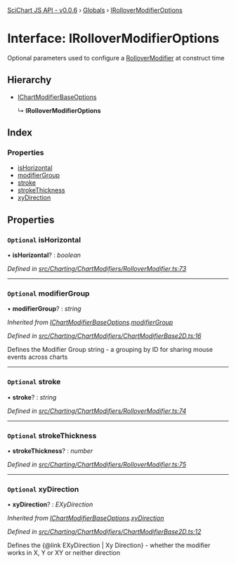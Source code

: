 [SciChart JS API - v0.0.6](../README.md) › [Globals](../globals.md) › [IRolloverModifierOptions](irollovermodifieroptions.md)

# Interface: IRolloverModifierOptions

Optional parameters used to configure a [RolloverModifier](../classes/rollovermodifier.md) at construct time

## Hierarchy

* [IChartModifierBaseOptions](ichartmodifierbaseoptions.md)

  ↳ **IRolloverModifierOptions**

## Index

### Properties

* [isHorizontal](irollovermodifieroptions.md#optional-ishorizontal)
* [modifierGroup](irollovermodifieroptions.md#optional-modifiergroup)
* [stroke](irollovermodifieroptions.md#optional-stroke)
* [strokeThickness](irollovermodifieroptions.md#optional-strokethickness)
* [xyDirection](irollovermodifieroptions.md#optional-xydirection)

## Properties

### `Optional` isHorizontal

• **isHorizontal**? : *boolean*

*Defined in [src/Charting/ChartModifiers/RolloverModifier.ts:73](https://github.com/ABTSoftware/SciChart.Dev/blob/34ff3115c2/Web/src/SciChart/src/Charting/ChartModifiers/RolloverModifier.ts#L73)*

___

### `Optional` modifierGroup

• **modifierGroup**? : *string*

*Inherited from [IChartModifierBaseOptions](ichartmodifierbaseoptions.md).[modifierGroup](ichartmodifierbaseoptions.md#optional-modifiergroup)*

*Defined in [src/Charting/ChartModifiers/ChartModifierBase2D.ts:16](https://github.com/ABTSoftware/SciChart.Dev/blob/34ff3115c2/Web/src/SciChart/src/Charting/ChartModifiers/ChartModifierBase2D.ts#L16)*

Defines the Modifier Group string - a grouping by ID for sharing mouse events across charts

___

### `Optional` stroke

• **stroke**? : *string*

*Defined in [src/Charting/ChartModifiers/RolloverModifier.ts:74](https://github.com/ABTSoftware/SciChart.Dev/blob/34ff3115c2/Web/src/SciChart/src/Charting/ChartModifiers/RolloverModifier.ts#L74)*

___

### `Optional` strokeThickness

• **strokeThickness**? : *number*

*Defined in [src/Charting/ChartModifiers/RolloverModifier.ts:75](https://github.com/ABTSoftware/SciChart.Dev/blob/34ff3115c2/Web/src/SciChart/src/Charting/ChartModifiers/RolloverModifier.ts#L75)*

___

### `Optional` xyDirection

• **xyDirection**? : *EXyDirection*

*Inherited from [IChartModifierBaseOptions](ichartmodifierbaseoptions.md).[xyDirection](ichartmodifierbaseoptions.md#optional-xydirection)*

*Defined in [src/Charting/ChartModifiers/ChartModifierBase2D.ts:12](https://github.com/ABTSoftware/SciChart.Dev/blob/34ff3115c2/Web/src/SciChart/src/Charting/ChartModifiers/ChartModifierBase2D.ts#L12)*

Defines the {@link EXyDirection | Xy Direction} - whether the modifier works in X, Y or XY or neither direction
